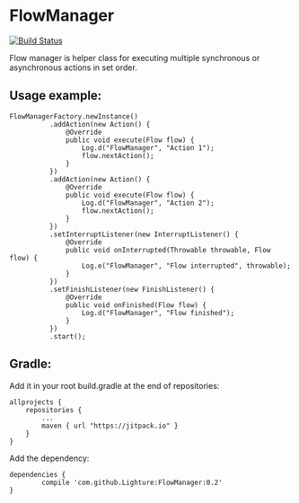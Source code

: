 # FlowManager

[![Build Status](https://travis-ci.org/Lighture/FlowManager.svg?branch=master)](https://travis-ci.org/Lighture/FlowManager)

Flow manager is helper class for executing multiple synchronous or asynchronous actions in set order.

## Usage example:
```
FlowManagerFactory.newInstance()
          .addAction(new Action() {
              @Override
              public void execute(Flow flow) {
                  Log.d("FlowManager", "Action 1");
                  flow.nextAction();
              }
          })
          .addAction(new Action() {
              @Override
              public void execute(Flow flow) {
                  Log.d("FlowManager", "Action 2");
                  flow.nextAction();
              }
          })
          .setInterruptListener(new InterruptListener() {
              @Override
              public void onInterrupted(Throwable throwable, Flow flow) {
                  Log.e("FlowManager", "Flow interrupted", throwable);
              }
          })
          .setFinishListener(new FinishListener() {
              @Override
              public void onFinished(Flow flow) {
                  Log.d("FlowManager", "Flow finished");
              }
          })
          .start();
```

## Gradle:

Add it in your root build.gradle at the end of repositories:
```
allprojects {
    repositories {
        ...
        maven { url "https://jitpack.io" }
    }
}
```

Add the dependency:
```
dependencies {
        compile 'com.github.Lighture:FlowManager:0.2'
}
```
